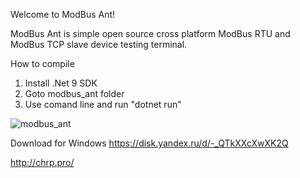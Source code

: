 Welcome to ModBus Ant!

ModBus Ant is simple open source cross platform ModBus RTU and ModBus TCP slave device testing terminal.

How to compile

1. Install .Net 9 SDK
2. Goto modbus_ant folder
3. Use comand line and run "dotnet run" 

![modbus_ant](https://github.com/user-attachments/assets/8ddb832d-52db-4596-9ea8-033375b02c98)

Download for Windows https://disk.yandex.ru/d/-_QTkXXcXwXK2Q

http://chrp.pro/


 

